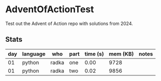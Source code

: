 # AdventOfActionTest

Test out the Advent of Action repo with solutions from 2024.


## Stats

| day | language | who | part | time (s) | mem (KB) | notes |
| --- | --- | --- | --- | --- | --- | --- |
| 01 | python | radka | one | 0.00 | 9728 |  |
| 01 | python | radka | two | 0.02 | 9856 |  |
